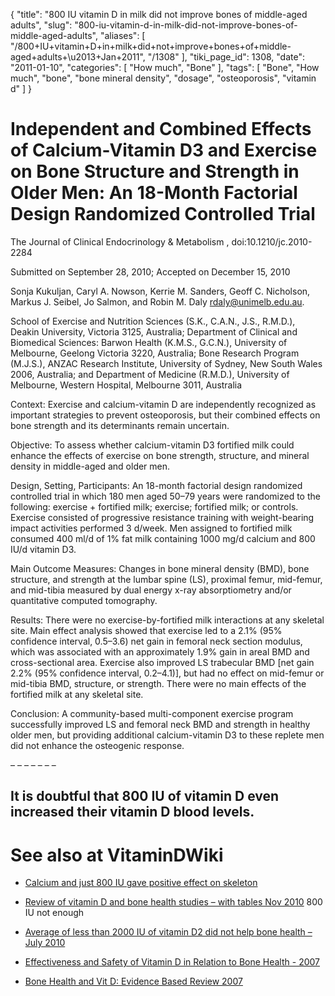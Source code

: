 {
    "title": "800 IU vitamin D in milk did not improve bones of middle-aged adults",
    "slug": "800-iu-vitamin-d-in-milk-did-not-improve-bones-of-middle-aged-adults",
    "aliases": [
        "/800+IU+vitamin+D+in+milk+did+not+improve+bones+of+middle-aged+adults+\u2013+Jan+2011",
        "/1308"
    ],
    "tiki_page_id": 1308,
    "date": "2011-01-10",
    "categories": [
        "How much",
        "Bone"
    ],
    "tags": [
        "Bone",
        "How much",
        "bone",
        "bone mineral density",
        "dosage",
        "osteoporosis",
        "vitamin d"
    ]
}


# Independent and Combined Effects of Calcium-Vitamin D3 and Exercise on Bone Structure and Strength in Older Men: An 18-Month Factorial Design Randomized Controlled Trial

The Journal of Clinical Endocrinology & Metabolism , doi:10.1210/jc.2010-2284

Submitted on September 28, 2010; Accepted on December 15, 2010

Sonja Kukuljan, Caryl A. Nowson, Kerrie M. Sanders, Geoff C. Nicholson, Markus J. Seibel, Jo Salmon, and Robin M. Daly rdaly@unimelb.edu.au.

School of Exercise and Nutrition Sciences (S.K., C.A.N., J.S., R.M.D.), Deakin University, Victoria 3125, Australia; Department of Clinical and Biomedical Sciences: Barwon Health (K.M.S., G.C.N.), University of Melbourne, Geelong Victoria 3220, Australia; Bone Research Program (M.J.S.), ANZAC Research Institute, University of Sydney, New South Wales 2006, Australia; and Department of Medicine (R.M.D.), University of Melbourne, Western Hospital, Melbourne 3011, Australia

Context: Exercise and calcium-vitamin D are independently recognized as important strategies to prevent osteoporosis, but their combined effects on bone strength and its determinants remain uncertain.

Objective: To assess whether calcium-vitamin D3 fortified milk could enhance the effects of exercise on bone strength, structure, and mineral density in middle-aged and older men.

Design, Setting, Participants: An 18-month factorial design randomized controlled trial in which 180 men aged 50–79 years were randomized to the following: exercise + fortified milk; exercise; fortified milk; or controls. Exercise consisted of progressive resistance training with weight-bearing impact activities performed 3 d/week. Men assigned to fortified milk consumed 400 ml/d of 1% fat milk containing 1000 mg/d calcium and 800 IU/d vitamin D3.

Main Outcome Measures: Changes in bone mineral density (BMD), bone structure, and strength at the lumbar spine (LS), proximal femur, mid-femur, and mid-tibia measured by dual energy x-ray absorptiometry and/or quantitative computed tomography.

Results: There were no exercise-by-fortified milk interactions at any skeletal site. Main effect analysis showed that exercise led to a 2.1% (95% confidence interval, 0.5–3.6) net gain in femoral neck section modulus, which was associated with an approximately 1.9% gain in areal BMD and cross-sectional area. Exercise also improved LS trabecular BMD <span>[net gain 2.2% (95% confidence interval, 0.2–4.1)]</span>, but had no effect on mid-femur or mid-tibia BMD, structure, or strength. There were no main effects of the fortified milk at any skeletal site.

Conclusion: A community-based multi-component exercise program successfully improved LS and femoral neck BMD and strength in healthy older men, but providing additional calcium-vitamin D3 to these replete men did not enhance the osteogenic response.

– – – – – – – 

## It is doubtful that 800 IU of vitamin D even increased their vitamin D blood levels.

# See also at VitaminDWiki

* [Calcium and just 800 IU gave positive effect on skeleton ](https://www.VitaminDWiki.com/tiki-download_file.php?fileId=753)

* [Review of vitamin D and bone health studies – with tables Nov 2010](/posts/review-of-vitamin-d-and-bone-health-studies-with-tables) 800 IU not enough

* [Average of less than 2000 IU of vitamin D2 did not help bone health – July 2010](/posts/average-of-less-than-2000-iu-of-vitamin-d2-did-not-help-bone-health)

* [Effectiveness and Safety of Vitamin D in Relation to Bone Health - 2007](/posts/effectiveness-and-safety-of-vitamin-d-in-relation-to-bone-health-2007)

* [Bone Health and Vit D: Evidence Based Review 2007](/posts/bone-health-and-vit-d-evidence-based-review-2007)